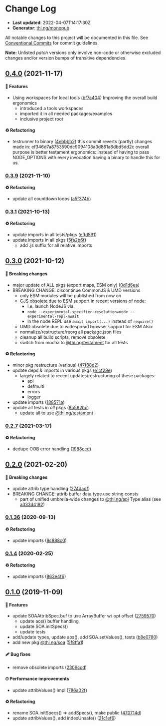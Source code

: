 # Change Log

- **Last updated**: 2022-04-07T14:17:30Z
- **Generator**: [thi.ng/monopub](https://thi.ng/monopub)

All notable changes to this project will be documented in this file.
See [Conventional Commits](https://conventionalcommits.org/) for commit guidelines.

**Note:** Unlisted _patch_ versions only involve non-code or otherwise excluded changes
and/or version bumps of transitive dependencies.

## [0.4.0](https://github.com/thi-ng/umbrella/tree/@thi.ng/soa@0.4.0) (2021-11-17)

#### 🚀 Features

- Using workspaces for local tools ([bf7a404](https://github.com/thi-ng/umbrella/commit/bf7a404))
  Improving the overall build ergonomics
  - introduced a tools workspaces
  - imported it in all needed packages/examples
  - inclusive project root

#### ♻️ Refactoring

- testrunner to binary ([4ebbbb2](https://github.com/thi-ng/umbrella/commit/4ebbbb2))
  this commit reverts (partly) changes made in:
  ef346d7a8753590dc9094108a3d861a8dbd5dd2c
  overall purpose is better testament ergonomics:
  instead of having to pass NODE_OPTIONS with every invocation
  having a binary to handle this for us.

### [0.3.9](https://github.com/thi-ng/umbrella/tree/@thi.ng/soa@0.3.9) (2021-11-10)

#### ♻️ Refactoring

- update all countdown loops ([a5f374b](https://github.com/thi-ng/umbrella/commit/a5f374b))

### [0.3.1](https://github.com/thi-ng/umbrella/tree/@thi.ng/soa@0.3.1) (2021-10-13)

#### ♻️ Refactoring

- update imports in all tests/pkgs ([effd591](https://github.com/thi-ng/umbrella/commit/effd591))
- update imports in all pkgs ([5fa2b6f](https://github.com/thi-ng/umbrella/commit/5fa2b6f))
  - add .js suffix for all relative imports

## [0.3.0](https://github.com/thi-ng/umbrella/tree/@thi.ng/soa@0.3.0) (2021-10-12)

#### 🛑 Breaking changes

- major update of ALL pkgs (export maps, ESM only) ([0d1d6ea](https://github.com/thi-ng/umbrella/commit/0d1d6ea))
- BREAKING CHANGE: discontinue CommonJS & UMD versions
  - only ESM modules will be published from now on
  - CJS obsolete due to ESM support in recent versions of node:
    - i.e. launch NodeJS via:
    - `node --experimental-specifier-resolution=node --experimental-repl-await`
    - in the node REPL use `await import(...)` instead of `require()`
  - UMD obsolete due to widespread browser support for ESM
  Also:
  - normalize/restructure/reorg all package.json files
  - cleanup all build scripts, remove obsolete
  - switch from mocha to [@thi.ng/testament](https://github.com/thi-ng/umbrella/tree/main/packages/testament) for all tests

#### ♻️ Refactoring

- minor pkg restructure (various) ([47f88d2](https://github.com/thi-ng/umbrella/commit/47f88d2))
- update deps & imports in various pkgs ([e1cf29e](https://github.com/thi-ng/umbrella/commit/e1cf29e))
  - largely related to recent updates/restructuring of these packages:
    - api
    - defmulti
    - errors
    - logger
- update imports ([138571a](https://github.com/thi-ng/umbrella/commit/138571a))
- update all tests in _all_ pkgs ([8b582bc](https://github.com/thi-ng/umbrella/commit/8b582bc))
  - update all to use [@thi.ng/testament](https://github.com/thi-ng/umbrella/tree/main/packages/testament)

### [0.2.7](https://github.com/thi-ng/umbrella/tree/@thi.ng/soa@0.2.7) (2021-03-17)

#### ♻️ Refactoring

- dedupe OOB error handling ([1988ccd](https://github.com/thi-ng/umbrella/commit/1988ccd))

## [0.2.0](https://github.com/thi-ng/umbrella/tree/@thi.ng/soa@0.2.0) (2021-02-20)

#### 🛑 Breaking changes

- update attrib type handling ([274dadf](https://github.com/thi-ng/umbrella/commit/274dadf))
- BREAKING CHANGE: attrib buffer data type use string consts
  - part of unified umbrella-wide changes to [@thi.ng/api](https://github.com/thi-ng/umbrella/tree/main/packages/api) Type alias
    (see [a333d4182](https://github.com/thi-ng/umbrella/commit/a333d4182))

### [0.1.36](https://github.com/thi-ng/umbrella/tree/@thi.ng/soa@0.1.36) (2020-09-13)

#### ♻️ Refactoring

- update imports ([8c888c0](https://github.com/thi-ng/umbrella/commit/8c888c0))

### [0.1.4](https://github.com/thi-ng/umbrella/tree/@thi.ng/soa@0.1.4) (2020-02-25)

#### ♻️ Refactoring

- update imports ([863e4f6](https://github.com/thi-ng/umbrella/commit/863e4f6))

## [0.1.0](https://github.com/thi-ng/umbrella/tree/@thi.ng/soa@0.1.0) (2019-11-09)

#### 🚀 Features

- update SOAAttribSpec.buf to use ArrayBuffer w/ opt offset ([2759570](https://github.com/thi-ng/umbrella/commit/2759570))
  - update aos() buffer handling
  - update SOA.initSpecs()
  - update tests
- add/update types, update aos(), add SOA.setValues(), tests ([b8e0780](https://github.com/thi-ng/umbrella/commit/b8e0780))
- add new pkg [@thi.ng/soa](https://github.com/thi-ng/umbrella/tree/main/packages/soa) ([5f8ffa1](https://github.com/thi-ng/umbrella/commit/5f8ffa1))

#### 🩹 Bug fixes

- remove obsolete imports ([2309ccd](https://github.com/thi-ng/umbrella/commit/2309ccd))

#### ⏱ Performance improvements

- update attribValues() impl ([786a02f](https://github.com/thi-ng/umbrella/commit/786a02f))

#### ♻️ Refactoring

- rename SOA.initSpecs() => addSpecs(), make public ([470714d](https://github.com/thi-ng/umbrella/commit/470714d))
- update attribValues(), add indexUnsafe() ([21c1ef6](https://github.com/thi-ng/umbrella/commit/21c1ef6))
